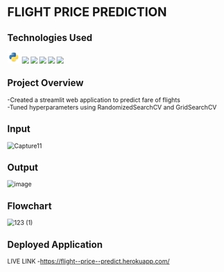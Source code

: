 # FLIGHT PRICE PREDICTION

## Technologies Used
<code><img height="30" src="https://raw.githubusercontent.com/github/explore/80688e429a7d4ef2fca1e82350fe8e3517d3494d/topics/python/python.png"></code>
<code><img height="30" src="https://camo.githubusercontent.com/6976844e0d37963206e1d79b0c2642a5f854b8a7a10670c2cc7809b564a8116b/68747470733a2f2f6173736574732e776562736974652d66696c65732e636f6d2f3564633362343764646336633063326131616637346164302f3565313831383264623832376661303635393534313735345f5247425f4c6f676f5f566572746963616c5f436f6c6f725f4c696768745f42672e706e67"></code>
<code><img height="30" src="https://upload.wikimedia.org/wikipedia/commons/e/ec/Heroku_logo.svg"></code>
<code><img height="30" src="https://raw.githubusercontent.com/numpy/numpy/7e7f4adab814b223f7f917369a72757cd28b10cb/branding/icons/numpylogo.svg"></code>
<code><img height="30" src="https://matplotlib.org/_static/logo2.svg"></code>
<code><img height="30" src="https://upload.wikimedia.org/wikipedia/commons/thumb/0/05/Scikit_learn_logo_small.svg/330px-Scikit_learn_logo_small.svg.png"></code>

## Project Overview
-Created a streamlit web application to predict fare of flights<br>
-Tuned hyperparameters using RandomizedSearchCV and GridSearchCV

## Input 
![Capture11](https://user-images.githubusercontent.com/51116018/134049241-6d3096ac-74f7-408a-bb68-d1191c745949.PNG)

## Output
![image](https://user-images.githubusercontent.com/51116018/134049329-c9f7712e-1b5e-4a61-bb7b-d237451fe535.png)



## Flowchart
![123 (1)](https://user-images.githubusercontent.com/51116018/134048864-99122e91-d3d9-4570-8d09-2fb1f60ca106.jpg)

## Deployed Application
LIVE LINK -<a>https://flight--price--predict.herokuapp.com/ </a>
